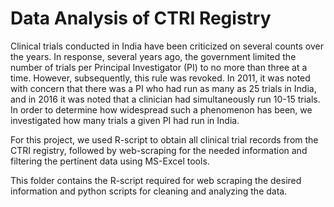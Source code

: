 # Data Analysis of CTRI Registry
Clinical trials conducted in India have been criticized on several counts over the years. In response, several years ago, the government limited the number of trials per Principal Investigator (PI) to no more than three at a time. However, subsequently, this rule was revoked. In 2011, it was noted with concern that there was a PI who had run as many as 25 trials in India, and in 2016 it was noted that a clinician had simultaneously run 10-15 trials. In order to determine how widespread such a phenomenon has been, we investigated how many trials a given PI had run in India.

For this project, we used R-script to obtain all clinical trial records from the CTRI registry, followed by web-scraping for the needed information and filtering the pertinent data using MS-Excel tools.

This folder contains the R-script required for web scraping the desired information and python scripts for cleaning and analyzing the data.

